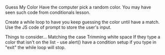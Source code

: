 Guess My Color
Have the computer pick a random color. You may have seen such code from conditionals lesson.

Create a while loop to have you keep guessing the color until have a match. Use the JS code of prompt to store the user's input.

Things to consider...
Matching the case
Trimming white space
If they type a color that isn't on the list - use alert()
have a condition setup if you type in "exit" the while loop will stop.


